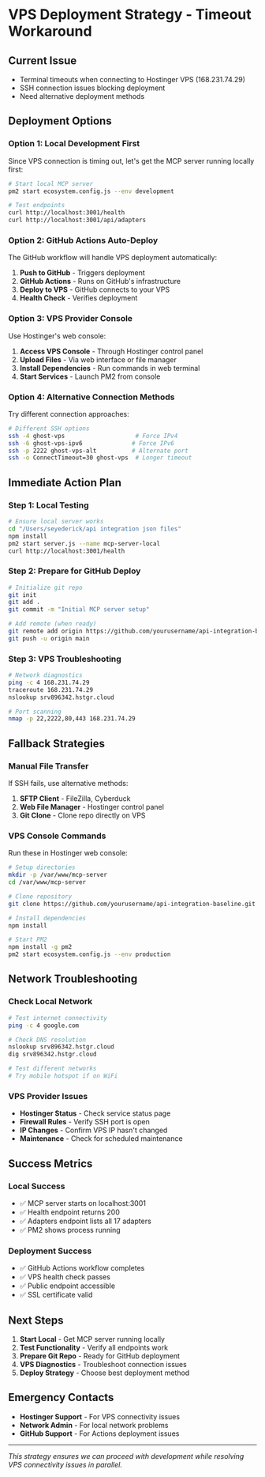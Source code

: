 # VPS Deployment Strategy - Timeout Workaround

## Current Issue
- Terminal timeouts when connecting to Hostinger VPS (168.231.74.29)
- SSH connection issues blocking deployment
- Need alternative deployment methods

## Deployment Options

### Option 1: Local Development First
Since VPS connection is timing out, let's get the MCP server running locally first:

```bash
# Start local MCP server
pm2 start ecosystem.config.js --env development

# Test endpoints
curl http://localhost:3001/health
curl http://localhost:3001/api/adapters
```

### Option 2: GitHub Actions Auto-Deploy
The GitHub workflow will handle VPS deployment automatically:

1. **Push to GitHub** - Triggers deployment
2. **GitHub Actions** - Runs on GitHub's infrastructure
3. **Deploy to VPS** - GitHub connects to your VPS
4. **Health Check** - Verifies deployment

### Option 3: VPS Provider Console
Use Hostinger's web console:

1. **Access VPS Console** - Through Hostinger control panel
2. **Upload Files** - Via web interface or file manager
3. **Install Dependencies** - Run commands in web terminal
4. **Start Services** - Launch PM2 from console

### Option 4: Alternative Connection Methods
Try different connection approaches:

```bash
# Different SSH options
ssh -4 ghost-vps                    # Force IPv4
ssh -6 ghost-vps-ipv6              # Force IPv6  
ssh -p 2222 ghost-vps-alt          # Alternate port
ssh -o ConnectTimeout=30 ghost-vps  # Longer timeout
```

## Immediate Action Plan

### Step 1: Local Testing
```bash
# Ensure local server works
cd "/Users/seyederick/api integration json files"
npm install
pm2 start server.js --name mcp-server-local
curl http://localhost:3001/health
```

### Step 2: Prepare for GitHub Deploy
```bash
# Initialize git repo
git init
git add .
git commit -m "Initial MCP server setup"

# Add remote (when ready)
git remote add origin https://github.com/yourusername/api-integration-baseline.git
git push -u origin main
```

### Step 3: VPS Troubleshooting
```bash
# Network diagnostics
ping -c 4 168.231.74.29
traceroute 168.231.74.29
nslookup srv896342.hstgr.cloud

# Port scanning
nmap -p 22,2222,80,443 168.231.74.29
```

## Fallback Strategies

### Manual File Transfer
If SSH fails, use alternative methods:

1. **SFTP Client** - FileZilla, Cyberduck
2. **Web File Manager** - Hostinger control panel
3. **Git Clone** - Clone repo directly on VPS

### VPS Console Commands
Run these in Hostinger web console:

```bash
# Setup directories
mkdir -p /var/www/mcp-server
cd /var/www/mcp-server

# Clone repository
git clone https://github.com/yourusername/api-integration-baseline.git .

# Install dependencies
npm install

# Start PM2
npm install -g pm2
pm2 start ecosystem.config.js --env production
```

## Network Troubleshooting

### Check Local Network
```bash
# Test internet connectivity
ping -c 4 google.com

# Check DNS resolution
nslookup srv896342.hstgr.cloud
dig srv896342.hstgr.cloud

# Test different networks
# Try mobile hotspot if on WiFi
```

### VPS Provider Issues
- **Hostinger Status** - Check service status page
- **Firewall Rules** - Verify SSH port is open
- **IP Changes** - Confirm VPS IP hasn't changed
- **Maintenance** - Check for scheduled maintenance

## Success Metrics

### Local Success
- ✅ MCP server starts on localhost:3001
- ✅ Health endpoint returns 200
- ✅ Adapters endpoint lists all 17 adapters
- ✅ PM2 shows process running

### Deployment Success
- ✅ GitHub Actions workflow completes
- ✅ VPS health check passes
- ✅ Public endpoint accessible
- ✅ SSL certificate valid

## Next Steps

1. **Start Local** - Get MCP server running locally
2. **Test Functionality** - Verify all endpoints work
3. **Prepare Git Repo** - Ready for GitHub deployment
4. **VPS Diagnostics** - Troubleshoot connection issues
5. **Deploy Strategy** - Choose best deployment method

## Emergency Contacts

- **Hostinger Support** - For VPS connectivity issues
- **Network Admin** - For local network problems
- **GitHub Support** - For Actions deployment issues

---

*This strategy ensures we can proceed with development while resolving VPS connectivity issues in parallel.*
